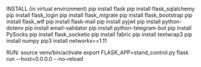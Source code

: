 INSTALL (in virtual environment)
pip install flask
pip install flask_sqlalchemy
pip install flask_login
pip install flask_migrate
pip install flask_bootstrap
pip install flask_wtf
pip install flask-mail
pip install pyjwt
pip install python-dotenv
pip install email-validator
pip install python-telegram-bot
pip install PySocks
pip install flask_socketio
pip install fabric
pip install textwrap3
pip install numpy
pip3 install networkx==1.11


RUN:
source venv/bin/activate
export FLASK_APP=stand_control.py
flask run --host=0.0.0.0 --no-reload




